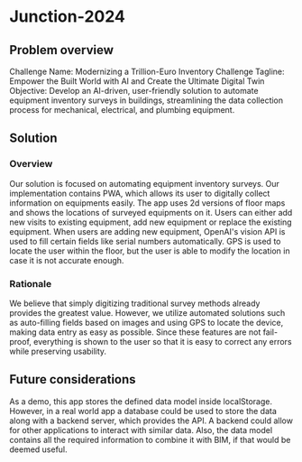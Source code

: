 # Junction-2024
## Problem overview
Challenge Name: Modernizing a Trillion-Euro Inventory
Challenge Tagline: Empower the Built World with AI and Create the Ultimate Digital Twin
Objective: Develop an AI-driven, user-friendly solution to automate equipment inventory surveys in buildings, streamlining the data collection process for mechanical, electrical, and plumbing equipment.
## Solution
### Overview
Our solution is focused on automating equipment inventory surveys. Our implementation contains PWA, which allows its user to digitally collect information on equipments easily. The app uses 2d versions of floor maps and shows the locations of surveyed equipments on it. Users can either add new visits to existing equipment, add new equipment or replace the existing equipment. When users are adding new equipment, OpenAI's vision API is used to fill certain fields like serial numbers automatically. GPS is used to locate the user within the floor, but the user is able to modify the location in case it is not accurate enough.

### Rationale
We believe that simply digitizing traditional survey methods already provides the greatest value. However, we utilize automated solutions such as auto-filling fields based on images and using GPS to locate the device, making data entry as easy as possible. Since these features are not fail-proof, everything is shown to the user so that it is easy to correct any errors while preserving usability.

## Future considerations
As a demo, this app stores the defined data model inside localStorage. However, in a real world app a database could be used to store the data along with a backend server, which provides the API. A backend could allow for other applications to interact with similar data. Also, the data model contains all the required information to combine it with BIM, if that would be deemed useful.
